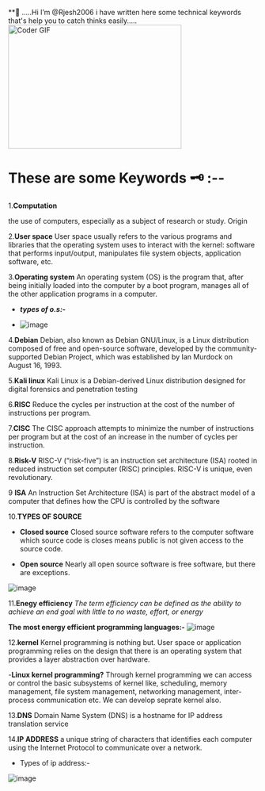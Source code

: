  **👋 .....Hi I’m @Rjesh2006 
 i have written here some technical 
 keywords that's help you to 
 catch thinks easily.....
<img alt="Coder GIF" height=250 width=350 src="https://thumbs.gfycat.com/EvilNextDevilfish-small.gif" />
<br>
                   
 # These are some Keywords 🗝️ :-- # 
 1.**Computation**
 
 the use of computers, especially as a   subject of research or study.
 Origin



2.**User space**
User space usually refers to the various programs and libraries that the operating system uses to interact with the kernel: software that performs input/output, manipulates file system objects, application software, etc.



3.**Operating system**
   An operating system (OS) is the program that, after being initially loaded into the computer by a boot program, manages all of the other application programs in a computer.
  
  - ***types of o.s:-***
   
  - ![image](https://github.com/Rjesh2006/Rjesh2006/assets/143868643/972d8ad9-b673-41d9-a771-dcb09b7b9141)



4.**Debian**
Debian, also known as Debian GNU/Linux, is a Linux distribution composed of free and open-source software, developed by the community-supported Debian Project, which was established by Ian Murdock on August 16, 1993.



5.**Kali linux**
Kali Linux is a Debian-derived Linux distribution designed for digital forensics and penetration testing



6.**RISC**
Reduce the cycles per instruction at the cost of the number of instructions per program. 



7.**CISC**
The CISC approach attempts to minimize the number of instructions per program but at the cost of an increase in the number of cycles per instruction. 



8.**Risk-V**
RISC-V (“risk-five”) is an instruction set architecture (ISA) rooted in reduced instruction set computer (RISC) principles. RISC-V is unique, even revolutionary.



9 **ISA**
An Instruction Set Architecture (ISA) is part of the abstract model of a computer that defines how the CPU is controlled by the software


10.**TYPES  OF SOURCE**
 
   - **Closed source**
Closed source software refers to the computer software which source code is closes means public is not given access to the source code.
 
   - **Open source**
Nearly all open source software is free software, but there are exceptions.

![image](https://github.com/Rjesh2006/Rjesh2006/assets/143868643/c0474abb-170e-42d5-9fce-4646dd8d70e0)



11.**Enegy efficiency**
*The term efficiency can be defined as the ability to achieve an end goal with little to no waste, effort, or energy*

**The most energy efficient programming languages:-**
![image](https://github.com/Rjesh2006/Rjesh2006/assets/143868643/623a6ba5-d4ad-4fde-b7af-14237db569c7)



12.**kernel**
Kernel programming is nothing but. User space or application programming relies on the design that there is an operating system that provides a layer abstraction over hardware. 

   -**Linux kernel programming?**
Through kernel programming we can access or control the basic subsystems of kernel like, scheduling, memory management, file system management, networking management, inter-process communication etc. We can develop seprate kernel also.



13.**DNS**
Domain Name System (DNS) is a hostname for IP address translation service



14.**IP ADDRESS**
a unique string of characters that identifies each computer using the Internet Protocol to communicate over a network.
  - Types of ip address:-
    
![image](https://github.com/Rjesh2006/Rjesh2006/assets/143868643/06f80528-d423-4f3e-94fc-866e117d97ce)















 


 
 
  



